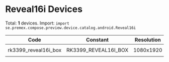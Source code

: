 # Reveal16i Devices

Total: **1** devices. Import: `import se.premex.compose.preview.device.catalog.android.Reveal16i`

| Code | Constant | Resolution | DPI | Compose Spec | Preview Usage |
|------|----------|------------|-----|-------------|---------------|
| rk3399_reveal16i_box | RK3399_REVEAL16I_BOX | 1080x1920 | 320 | `spec:width=1080px,height=1920px,dpi=320` | `@Preview(device = Reveal16i.RK3399_REVEAL16I_BOX)` |

<!-- Generated automatically. Do not edit manually. -->
